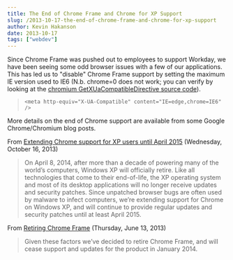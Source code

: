 ```yaml
---
title: The End of Chrome Frame and Chrome for XP Support
slug: /2013-10-17-the-end-of-chrome-frame-and-chrome-for-xp-support
author: Kevin Hakanson
date: 2013-10-17
tags: ["webdev"]
---
```

Since Chrome Frame was pushed out to employees to support Workday, we have been seeing some odd browser issues with a few of our applications.  This has led us to "disable" Chrome Frame support by setting the maximum IE version used to IE6 (N.b. chrome=0 does not work; you can verify by looking at the [chromium GetXUaCompatibleDirective source code](https://code.google.com/p/chromium/codesearch#chromium/src/chrome_frame/utils.cc&sq=package:chromium&type=cs)).

> `<meta http-equiv="X-UA-Compatible" content="IE=edge,chrome=IE6" />`

More details on the end of Chrome support are available from some Google Chrome/Chromium blog posts.

From [Extending Chrome support for XP users until April 2015](http://chrome.blogspot.com/2013/10/extending-chrome-support-for-xp-users.html) (Wednesday, October 16, 2013)

> On April 8, 2014, after more than a decade of powering many of the world’s computers, Windows XP will officially retire. Like all technologies that come to their end-of-life, the XP operating system and most of its desktop applications will no longer receive updates and security patches. Since unpatched browser bugs are often used by malware to infect computers, we’re extending support for Chrome on Windows XP, and will continue to provide regular updates and security patches until at least April 2015.

From [Retiring Chrome Frame](http://blog.chromium.org/2013/06/retiring-chrome-frame.html) (Thursday, June 13, 2013)

> Given these factors we’ve decided to retire Chrome Frame, and will cease support and updates for the product in January 2014.